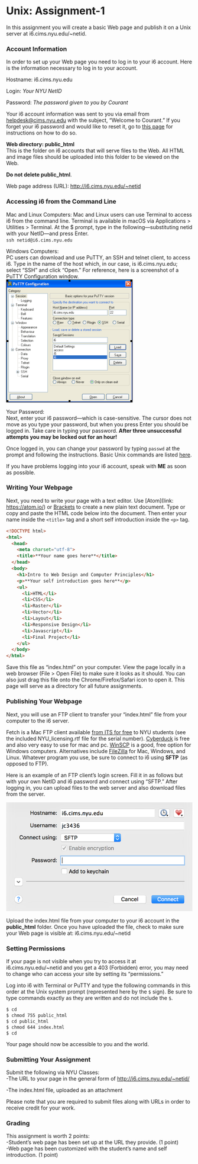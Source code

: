 # Unix: Assignment-1

In this assignment you will create a basic Web page and publish it on a Unix server at i6.cims.nyu.edu/~netid.


### Account Information

In order to set up your Web page you need to log in to your i6 account. Here is the information necessary to log in to your account.

Hostname: i6.cims.nyu.edu

Login: *Your NYU NetID*

Password: *The password given to you by Courant*

Your i6 account information was sent to you via email from helpdesk@cims.nyu.edu with the subject, “Welcome to Courant.” If you forget your i6 password and would like to reset it, go to [this page](https://cims.nyu.edu/webapps/content/systems/resources/i6/resetpassword) for instructions on how to do so.

**Web directory: public_html**\
This is the folder on i6 accounts that will serve files to the Web. All HTML and image files should be uploaded into this folder to be viewed on the Web. 

**Do not delete public_html**.

Web page address (URL): http://i6.cims.nyu.edu/~netid


### Accessing i6 from the Command Line

Mac and Linux Computers:
Mac and Linux users can use Terminal to access i6 from the command line. Terminal is available in macOS via Applications > Utilities > Terminal.
At the $ prompt, type in the following—substituting netid with your NetID—and press Enter.\
`ssh netid@i6.cims.nyu.edu`

Windows Computers:\
PC users can download and use PuTTY, an SSH and telnet client, to access i6.
Type in the name of the host which, in our case, is i6.cims.nyu.edu; select “SSH” and click “Open.” 
For reference, here is a screenshot of a PuTTY Configuration window.
![screenshot](putty-i6.gif) 

Your Password:\
Next, enter your i6 password—which is case-sensitive. The cursor does not move as you type your password, but when you press Enter you should be logged in. Take care in typing your password.  **After three unsuccessful attempts you may be locked out for an hour!**

Once logged in, you can change your password by typing `passwd` at the prompt and following the instructions. Basic Unix commands are listed [here](/unix).

If you have problems logging into your i6 account, speak with **ME** as soon as possible.


### Writing Your Webpage

Next, you need to write your page with a text editor. Use [Atom](link: https://atom.io/) or [Brackets](http://brackets.io/) to create a new plain text document. Type or copy and paste the HTML code below into the document. Then enter your name inside the `<title>` tag and a short self introduction inside the `<p>` tag.

```html
<!DOCTYPE html>
<html>
  <head>
    <meta charset="utf-8">
    <title>**Your name goes here**</title>
  </head>
  <body>
    <h1>Intro to Web Design and Computer Principles</h1>
    <p>**Your self introduction goes here**</p>
    <ul>
      <li>HTML</li>
      <li>CSS</li>
      <li>Raster</li>
      <li>Vector</li>
      <li>Layout</li>
      <li>Responsive Design</li>
      <li>Javascript</li>
      <li>Final Project</li>
    </ul>
  </body>
</html>
```

Save this file as “index.html” on your computer. View the page locally in a web browser (File > Open File) to make sure it looks as it should.  You can also just drag this file onto the Chrome/Firefox/Safari icon to open it. This page will serve as a directory for all future assignments.


### Publishing Your Webpage

Next, you will use an FTP client to transfer your “index.html” file from your computer to the i6 server.

Fetch is a Mac FTP client available [from ITS for free](https://www.nyu.edu/its/software/) to NYU students (see the included NYU_licensing.rtf file for the serial number). [Cyberduck](https://www.cyberduck.io) is free and also very easy to use for mac and pc. [WinSCP](http://winscp.net/) is a good, free option for Windows computers. Alternatives include [FileZilla](https://filezilla-project.org/) for Mac, Windows, and Linux. Whatever program you use, be sure to connect to i6 using **SFTP** (as opposed to FTP).

Here is an example of an FTP client’s login screen. Fill it in as follows but with your own NetID and i6 password and connect using “SFTP.” After logging in, you can upload files to the web server and also download files from the server.

![](sftp-login.png)

Upload the index.html file from your computer to your i6 account in the **public_html** folder. Once you have uploaded the file, check to make sure your Web page is visible at: i6.cims.nyu.edu/~netid


### Setting Permissions

If your page is not visible when you try to access it at i6.cims.nyu.edu/~netid and you get a 403 (Forbidden) error, you may need to change who can access your site by setting its “permissions.”

Log into i6 with Terminal or PuTTY and type the following commands in this order at the Unix system prompt (represented here by the `$` sign). Be sure to type commands exactly as they are written and do not include the `$`.

```
$ cd
$ chmod 755 public_html
$ cd public_html
$ chmod 644 index.html
$ cd
```

Your page should now be accessible to you and the world.


### Submitting Your Assignment

Submit the following via NYU Classes:\
-The URL to your page in the general form of http://i6.cims.nyu.edu/~netid/

-The index.html file, uploaded as an attachment

Please note that you are required to submit files along with URLs in order to receive credit for your work.


### Grading

This assignment is worth 2 points:\
-Studentʼs web page has been set up at the URL they provide. (1 point)\
-Web page has been customized with the student’s name and self introduction. (1 point)